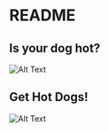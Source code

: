 # README

## Is your dog hot?

![Alt Text](https://media.giphy.com/media/2t5IZnvsdKTcs/giphy.gif)

## Get Hot Dogs!

![Alt Text](https://giphy.com/gifs/dog-happiest-1LweXxLwVT0J2)
